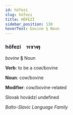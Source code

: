 ```yaml
---
id: höfezi
slug: höfezi
title: HÖFEZİ
sidebar_position: 130
hoverText: bovine § Noun
---
```


### höfezi&emsp;<span kind="abugida">ɂıɤɿⱴɟ</span>

*bovine* **§** Noun

**Verb**: to be a cow/bovine

**Noun**: cow/bovine

**Modifier**: cow/bovine-related

Slovak hovädzí undefined

*Balto-Slavic Language Family*